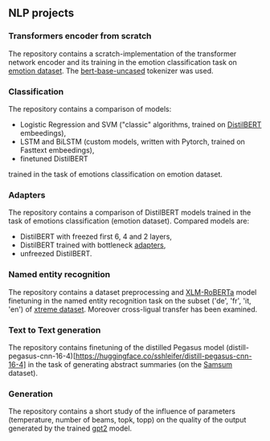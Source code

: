 ## NLP projects

### Transformers encoder from scratch
The repository contains a scratch-implementation of the transformer network encoder and its training in the emotion classification task on [emotion dataset](https://huggingface.co/datasets/dair-ai/emotion). The [bert-base-uncased](https://huggingface.co/google-bert/bert-base-uncased) tokenizer was used.


### Classification
The repository contains a comparison of models: 
- Logistic Regression and SVM ("classic" algorithms, trained on [DistilBERT](https://huggingface.co/docs/transformers/en/model_doc/distilbert) embeedings),
- LSTM and BiLSTM (custom models, written with Pytorch, trained on Fasttext embeedings), 
- finetuned DistilBERT

trained in the task of emotions classification on emotion dataset.


### Adapters
The repository contains a comparison of DistilBERT models trained in the task of emotions classification (emotion dataset). Compared models are:
- DistilBERT with freezed first 6, 4 and 2 layers,
- DistilBERT trained with bottleneck [adapters](https://github.com/adapter-hub/adapters),
- unfreezed DistilBERT.


### Named entity recognition
The repository contains a dataset preprocessing and [XLM-RoBERTa](https://huggingface.co/docs/transformers/model_doc/xlm-roberta) model finetuning in the named entity recognition task on the subset ('de', 'fr', 'it, 'en') of [xtreme dataset](https://huggingface.co/datasets/google/xtreme). Moreover cross-ligual transfer has been examined.  


### Text to Text generation
The repository contains finetuning of the distilled Pegasus model (distill-pegasus-cnn-16-4)[https://huggingface.co/sshleifer/distill-pegasus-cnn-16-4] in the task of generating abstract summaries (on the [Samsum](https://huggingface.co/datasets/Samsung/samsum) dataset).


### Generation
The repository contains a short study of the influence of parameters (temperature, number of beams, topk, topp) on the quality of the output generated by the trained [gpt2](https://huggingface.co/openai-community/gpt2) model.
